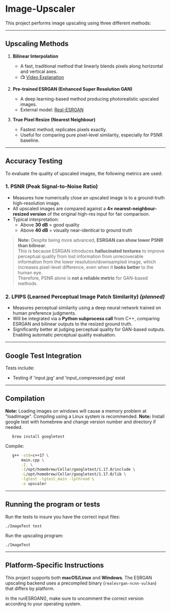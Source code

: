 # Image-Upscaler

This project performs image upscaling using three different methods:

---

## Upscaling Methods

1. **Bilinear Interpolation**
   - A fast, traditional method that linearly blends pixels along horizontal and vertical axes.
   - 📺 [Video Explanation](https://www.youtube.com/watch?v=AqscP7rc8_M)

2. **Pre-trained ESRGAN (Enhanced Super Resolution GAN)**
   - A deep learning-based method producing photorealistic upscaled images.
   - External model: [Real-ESRGAN](https://github.com/xinntao/Real-ESRGAN/?tab=readme-ov-file)

3. **True Pixel Resize (Nearest Neighbour)**
   - Fastest method; replicates pixels exactly.
   - Useful for comparing pure pixel-level similarity, especially for PSNR baseline.

---

## Accuracy Testing

To evaluate the quality of upscaled images, the following metrics are used:

### 1. **PSNR (Peak Signal-to-Noise Ratio)**
   - Measures how numerically close an upscaled image is to a ground-truth high-resolution image.
   - All upscaled images are compared against a **4× nearest-neighbour-resized version** of the original high-res input for fair comparison.
   - Typical interpretation:
     - Above **30 dB** = good quality
     - Above **40 dB** = visually near-identical to ground truth

>  **Note:** Despite being more advanced, **ESRGAN can show lower PSNR than bilinear**.  
> This is because ESRGAN introduces **hallucinated textures** to improve perceptual quality from lost information from unrecoverable information from the lower resolution/downsampled image, which increases pixel-level difference, even when it **looks better** to the human eye.  
> Therefore, PSNR alone is **not a reliable metric** for GAN-based methods.

### 2. **LPIPS (Learned Perceptual Image Patch Similarity)** _(planned)_
   - Measures perceptual similarity using a deep neural network trained on human preference judgments.
   - Will be integrated via a **Python subprocess call** from C++, comparing ESRGAN and bilinear outputs to the resized ground truth.
   - Significantly better at judging perceptual quality for GAN-based outputs. Enabling automatic perceptual quality evaluation.

---

## Google Test Integration

Tests include:
- Testing if 'input.jpg' and 'input_compressed.jpg' exist
---

## Compilation
 **Note:** Loading images on windows will cause a memory problem at "loadImage". Compiling using a Linux system is recommended.
 **Note:** Install google test with homebrew and change version number and directory if needed.

```
   brew install googletest
```
Compile:

```bash
   g++ -std=c++17 \
       main.cpp \
       -I. \
       -I/opt/homebrew/Cellar/googletest/1.17.0/include \
       -L/opt/homebrew/Cellar/googletest/1.17.0/lib \
       -lgtest -lgtest_main -lpthread \
       -o upscaler

```

---
## Running the program or tests
Run the tests to insure you have the correct input files:
```
./ImageTest test
```
Run the upscaling program:
```
./ImageTest
```

---

## Platform-Specific Instructions

This project supports both **macOS/Linux** and **Windows**. The ESRGAN upscaling backend uses a precompiled binary (`realesrgan-ncnn-vulkan`) that differs by platform.

In the runESRGAN(), make sure to uncomment the correct version according to your operating system.

